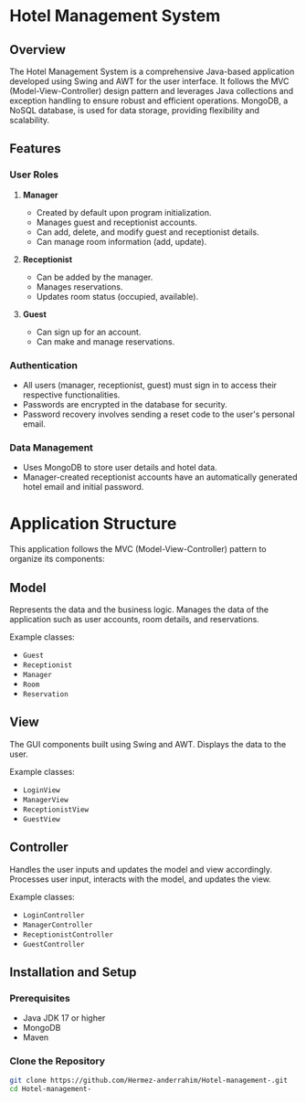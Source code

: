 # Hotel Management System

## Overview

The Hotel Management System is a comprehensive Java-based application developed using Swing and AWT for the user interface. It follows the MVC (Model-View-Controller) design pattern and leverages Java collections and exception handling to ensure robust and efficient operations. MongoDB, a NoSQL database, is used for data storage, providing flexibility and scalability.

## Features

### User Roles

1. **Manager**
   - Created by default upon program initialization.
   - Manages guest and receptionist accounts.
   - Can add, delete, and modify guest and receptionist details.
   - Can manage room information (add, update).
2. **Receptionist**

   - Can be added by the manager.
   - Manages reservations.
   - Updates room status (occupied, available).

3. **Guest**
   - Can sign up for an account.
   - Can make and manage reservations.

### Authentication

- All users (manager, receptionist, guest) must sign in to access their respective functionalities.
- Passwords are encrypted in the database for security.
- Password recovery involves sending a reset code to the user's personal email.

### Data Management

- Uses MongoDB to store user details and hotel data.
- Manager-created receptionist accounts have an automatically generated hotel email and initial password.

# Application Structure

This application follows the MVC (Model-View-Controller) pattern to organize its components:

## Model

Represents the data and the business logic. Manages the data of the application such as user accounts, room details, and reservations.

Example classes:

- `Guest`
- `Receptionist`
- `Manager`
- `Room`
- `Reservation`

## View

The GUI components built using Swing and AWT. Displays the data to the user.

Example classes:

- `LoginView`
- `ManagerView`
- `ReceptionistView`
- `GuestView`

## Controller

Handles the user inputs and updates the model and view accordingly. Processes user input, interacts with the model, and updates the view.

Example classes:

- `LoginController`
- `ManagerController`
- `ReceptionistController`
- `GuestController`

## Installation and Setup

### Prerequisites

- Java JDK 17 or higher
- MongoDB
- Maven

### Clone the Repository

```bash
git clone https://github.com/Hermez-anderrahim/Hotel-management-.git
cd Hotel-management-
```
